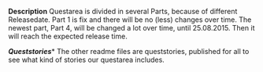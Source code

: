 ******Description******
Questarea is divided in several Parts, because of different Releasedate.
Part 1 is fix and there will be no (less) changes over time.
The newest part, Part 4, will be changed a lot over time, until 25.08.2015. Then it will reach the expected release time.

*****Queststories******
The other readme files are queststories, published for all to see what kind of stories our questarea includes.
